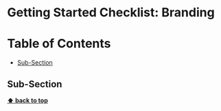 # Getting Started Checklist: Branding

# Table of Contents
+ [Sub-Section](#sub-section)


## Sub-Section





**[⬆ back to top](#table-of-contents)**
